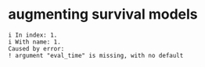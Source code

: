 # augmenting survival models 

    i In index: 1.
    i With name: 1.
    Caused by error:
    ! argument "eval_time" is missing, with no default

